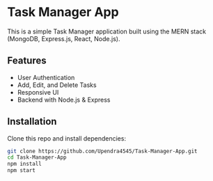 # Task Manager App
This is a simple Task Manager application built using the MERN stack (MongoDB, Express.js, React, Node.js).

## Features
- User Authentication
- Add, Edit, and Delete Tasks
- Responsive UI
- Backend with Node.js & Express

## Installation
Clone this repo and install dependencies:
```bash
git clone https://github.com/Upendra4545/Task-Manager-App.git
cd Task-Manager-App
npm install
npm start
